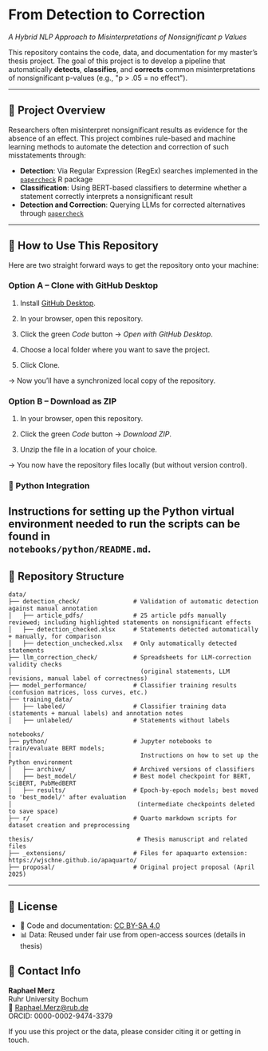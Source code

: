 # From Detection to Correction 
_A Hybrid NLP Approach to Misinterpretations of Nonsignificant p Values_

This repository contains the code, data, and documentation for my master’s thesis project. The goal of this project is to develop a pipeline that automatically **detects**, **classifies**, and **corrects** common misinterpretations of nonsignificant p-values (e.g., "p > .05 = no effect").

---

## 🧠 Project Overview

Researchers often misinterpret nonsignificant results as evidence for the absence of an effect. This project combines rule-based and machine learning methods to automate the detection and correction of such misstatements through:

- **Detection**: Via Regular Expression (RegEx) searches implemented in the [`papercheck`](https://scienceverse.github.io/papercheck/) R package
- **Classification**: Using BERT-based classifiers to determine whether a statement correctly interprets a nonsignificant result
- **Detection and Correction**: Querying LLMs for corrected alternatives through [`papercheck`](https://scienceverse.github.io/papercheck/)

---

## 🚀 How to Use This Repository

Here are two straight forward ways to get the repository onto your machine:

### Option A – Clone with GitHub Desktop

1. Install [GitHub Desktop](https://github.com/apps/desktop).

2. In your browser, open this repository.

3. Click the green *Code* button → *Open with GitHub Desktop*.

4. Choose a local folder where you want to save the project.

5. Click Clone.

→ Now you’ll have a synchronized local copy of the repository.

### Option B – Download as ZIP

1. In your browser, open this repository.

2. Click the green *Code* button → *Download ZIP*.

3. Unzip the file in a location of your choice.

→ You now have the repository files locally (but without version control).

### 🐍 Python Integration

Instructions for setting up the Python virtual environment needed to run the scripts can be found in  
`notebooks/python/README.md`.
---

## 📁 Repository Structure

```
data/
├── detection_check/               # Validation of automatic detection against manual annotation
│   ├── article_pdfs/              # 25 article pdfs manually reviewed; including highlighted statements on nonsignificant effects
│   ├── detection_checked.xlsx     # Statements detected automatically + manually, for comparison
│   ├── detection_unchecked.xlsx   # Only automatically detected statements
├── llm_correction_check/          # Spreadsheets for LLM-correction validity checks 
│                                    (original statements, LLM revisions, manual label of correctness)
├── model_performance/             # Classifier training results (confusion matrices, loss curves, etc.)
├── training_data/                 
│   ├── labeled/                   # Classifier training data (statements + manual labels) and annotation notes
│   ├── unlabeled/                 # Statements without labels

notebooks/
├── python/                        # Jupyter notebooks to train/evaluate BERT models;
│                                    Instructions on how to set up the Python environment
│   ├── archive/                   # Archived versions of classifiers
│   ├── best_model/                # Best model checkpoint for BERT, SciBERT, PubMedBERT
│   ├── results/                   # Epoch-by-epoch models; best moved to 'best_model/' after evaluation
│                                   (intermediate checkpoints deleted to save space)
├── r/                             # Quarto markdown scripts for dataset creation and preprocessing

thesis/                             # Thesis manuscript and related files
├── _extensions/                   # Files for apaquarto extension: https://wjschne.github.io/apaquarto/
├── proposal/                      # Original project proposal (April 2025)
```

---

## 📄 License

- 📄 Code and documentation: [CC BY-SA 4.0](https://creativecommons.org/licenses/by-sa/4.0/)
- 📊 Data: Reused under fair use from open-access sources (details in thesis)

## 👤 Contact Info

**Raphael Merz**  
Ruhr University Bochum  
📧 Raphael.Merz@rub.de  
ORCID: 0000-0002-9474-3379  

If you use this project or the data, please consider citing it or getting in touch.